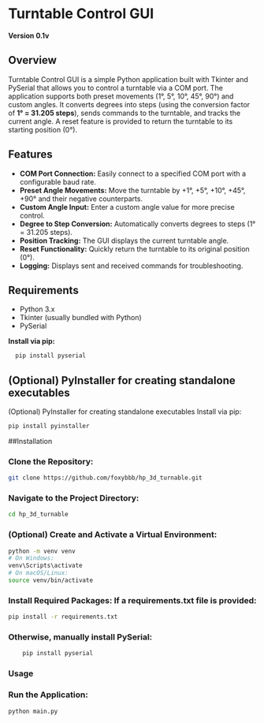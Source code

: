 # Turntable Control GUI

**Version 0.1v**

## Overview

Turntable Control GUI is a simple Python application built with Tkinter and PySerial that allows you to control a turntable via a COM port. The application supports both preset movements (1°, 5°, 10°, 45°, 90°) and custom angles. It converts degrees into steps (using the conversion factor of **1° = 31.205 steps**), sends commands to the turntable, and tracks the current angle. A reset feature is provided to return the turntable to its starting position (0°).

## Features

- **COM Port Connection:** Easily connect to a specified COM port with a configurable baud rate.
- **Preset Angle Movements:** Move the turntable by +1°, +5°, +10°, +45°, +90° and their negative counterparts.
- **Custom Angle Input:** Enter a custom angle value for more precise control.
- **Degree to Step Conversion:** Automatically converts degrees to steps (1° = 31.205 steps).
- **Position Tracking:** The GUI displays the current turntable angle.
- **Reset Functionality:** Quickly return the turntable to its original position (0°).
- **Logging:** Displays sent and received commands for troubleshooting.

## Requirements

- Python 3.x
- Tkinter (usually bundled with Python)
- PySerial
  
**Install via pip:**
```bash
  pip install pyserial
```
## (Optional) PyInstaller for creating standalone executables
(Optional) PyInstaller for creating standalone executables
Install via pip:
  ```bash
  pip install pyinstaller
  ```
##Installation
  
### Clone the Repository:
   ```bash
   git clone https://github.com/foxybbb/hp_3d_turnable.git
   ```
### Navigate to the Project Directory:
```bash
cd hp_3d_turnable
```
### (Optional) Create and Activate a Virtual Environment:
```bash
python -m venv venv
# On Windows:
venv\Scripts\activate
# On macOS/Linux:
source venv/bin/activate
```
### Install Required Packages: If a requirements.txt file is provided:
```bash
pip install -r requirements.txt
```
### Otherwise, manually install PySerial:
```bash
    pip install pyserial
```
### Usage

### Run the Application:
```bash
python main.py
```
